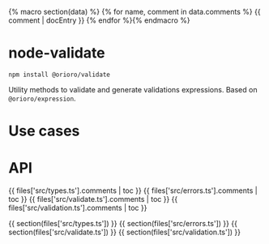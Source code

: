 {% macro section(data) %}
{% for name, comment in data.comments %}
{{ comment | docEntry }}
{% endfor %}{% endmacro %}

# node-validate

```
npm install @orioro/validate
```

Utility methods to validate and generate validations expressions. Based on `@orioro/expression`.

# Use cases

# API

{{ files['src/types.ts'].comments | toc }}
{{ files['src/errors.ts'].comments | toc }}
{{ files['src/validate.ts'].comments | toc }}
{{ files['src/validation.ts'].comments | toc }}

{{ section(files['src/types.ts']) }}
{{ section(files['src/errors.ts']) }}
{{ section(files['src/validate.ts']) }}
{{ section(files['src/validation.ts']) }}
